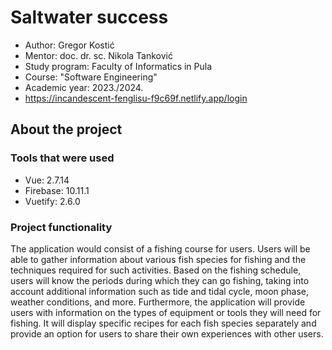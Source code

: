 
# Saltwater success
- Author: Gregor Kostić
- Mentor: doc. dr. sc. Nikola Tanković
- Study program: Faculty of Informatics in Pula
- Course: "Software Engineering"
- Academic year: 2023./2024.
- https://incandescent-fenglisu-f9c69f.netlify.app/login
    
## About the project
### Tools that were used

- Vue: 2.7.14
- Firebase: 10.11.1
- Vuetify: 2.6.0

### Project functionality

The application would consist of a fishing course for users. Users will be able to gather information about various fish species for fishing and the techniques required for such activities. Based on the fishing schedule, users will know the periods during which they can go fishing, taking into account additional information such as tide and tidal cycle, moon phase, weather conditions, and more. Furthermore, the application will provide users with information on the types of equipment or tools they will need for fishing. It will display specific recipes for each fish species separately and provide an option for users to share their own experiences with other users.
